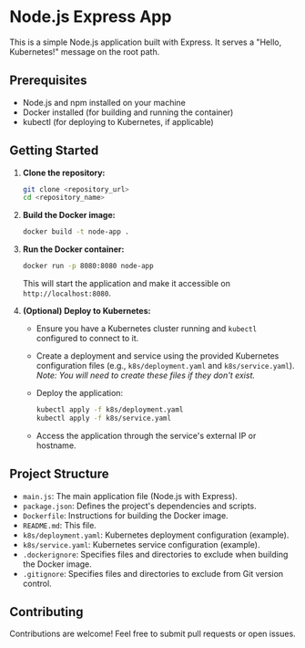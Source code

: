 # Node.js Express App

This is a simple Node.js application built with Express. It serves a "Hello, Kubernetes!" message on the root path.

## Prerequisites

*   Node.js and npm installed on your machine
*   Docker installed (for building and running the container)
*   kubectl (for deploying to Kubernetes, if applicable)

## Getting Started

1.  **Clone the repository:**

    ```bash
    git clone <repository_url>
    cd <repository_name>
    ```

2.  **Build the Docker image:**

    ```bash
    docker build -t node-app .
    ```

3.  **Run the Docker container:**

    ```bash
    docker run -p 8080:8080 node-app
    ```

    This will start the application and make it accessible on `http://localhost:8080`.

4.  **(Optional) Deploy to Kubernetes:**

    *   Ensure you have a Kubernetes cluster running and `kubectl` configured to connect to it.
    *   Create a deployment and service using the provided Kubernetes configuration files (e.g., `k8s/deployment.yaml` and `k8s/service.yaml`).  *Note: You will need to create these files if they don't exist.*
    *   Deploy the application:

        ```bash
        kubectl apply -f k8s/deployment.yaml
        kubectl apply -f k8s/service.yaml
        ```

    *   Access the application through the service's external IP or hostname.

## Project Structure

*   `main.js`: The main application file (Node.js with Express).
*   `package.json`:  Defines the project's dependencies and scripts.
*   `Dockerfile`:  Instructions for building the Docker image.
*   `README.md`:  This file.
*   `k8s/deployment.yaml`: Kubernetes deployment configuration (example).
*   `k8s/service.yaml`: Kubernetes service configuration (example).
*   `.dockerignore`:  Specifies files and directories to exclude when building the Docker image.
*   `.gitignore`:  Specifies files and directories to exclude from Git version control.

## Contributing

Contributions are welcome!  Feel free to submit pull requests or open issues.
